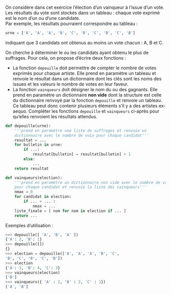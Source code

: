 On considère dans cet exercice l’élection d’un vainqueur à l’issue d’un vote. Les résultats
du vote sont stockés dans un tableau : chaque vote exprimé est le nom d’un ou d’une
candidate.  
Par exemple, les résultats pourraient correspondre au tableau :

```python
urne = ['A', 'A', 'A', 'B', 'C', 'B', 'C', 'B', 'C', 'B']
```

indiquant que 3 candidats ont obtenus au moins un vote chacun : A, B et C.

On cherche à déterminer le ou les candidats ayant obtenu le plus de suffrages. Pour cela, on
propose d’écrire deux fonctions :


- La fonction `depouille` doit permettre de compter le nombre de votes exprimés pour chaque
artiste. Elle prend en paramètre un tableau et renvoie le résultat dans un dictionnaire dont les
clés sont les noms des issues et les valeurs le nombre de votes en leur faveur.
- La fonction `vainqueurs` doit désigner le nom du ou des gagnants. Elle prend en paramètre un
dictionnaire **non vide** dont la structure est celle du dictionnaire renvoyé par la fonction `depouille` et
renvoie un tableau. Ce tableau peut donc contenir plusieurs éléments s’il y a des artistes ex-
aequo.
Compléter les fonctions `depouille` et `vainqueurs` ci-après pour qu’elles renvoient les
résultats attendus.

```python linenums='1'
def depouille(urne):
    '''prend en paramètre une liste de suffrages et renvoie un 
    dictionnaire avec le nombre de voix pour chaque candidat'''
    resultat = ... 
    for bulletin in urne:
        if ...: 
            resultat[bulletin] = resultat[bulletin] + 1
        else:
            ...
    return resultat

def vainqueurs(election):
    '''prend en paramètre un dictionnaire non vide avec le nombre de voix
    pour chaque candidat et renvoie la liste des vainqueurs'''
    nmax = 0
    for candidat in election:
        if ... > ... : 
            nmax = ... 
    liste_finale = [ nom for nom in election if ... ] 
    return ... 

```

Exemples d’utilisation :

```python
>>> depouille([ 'A', 'B', 'A' ])
{'A': 2, 'B': 1}
>>> depouille([])
{}
>>> election = depouille(['A', 'A', 'A', 'B', 'C',
'B', 'C', 'B', 'C', 'B'])
>>> election
{'A': 3, 'B': 4, 'C': 3}
>>> vainqueurs(election)
['B']
>>> vainqueurs({ 'A' : 2, 'B' : 2, 'C' : 1})
['A', 'B']
```

